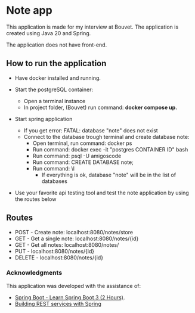 # Note app

This application is made for my interview at Bouvet.
The application is created using Java 20 and Spring.

The application does not have front-end.

## How to run the application
 - Have docker installed and running.
- Start the postgreSQL container: 
    - Open a terminal instance
    - In project folder, (Bouvet) run command: **docker compose up.**
    

- Start spring application
    - If you get error: FATAL: database "note" does not exist
    - Connect to the database trough terminal and create database note:
        - Open terminal, run command: docker ps
        - Run command: docker exec -it "postgres CONTAINER ID" bash
        - Run command: psql -U amigoscode 
        - Run command: CREATE DATABASE note;
        - Run command: \l
            - If everything is ok, database "note" will be in the list of databases 
- Use your favorite api testing tool and test the note application by using the routes below

## Routes
- POST - Create note: localhost:8080/notes/store
- GET - Get a single note: localhost:8080/notes/{id}
- GET - Get all notes: localhost:8080/notes/
- PUT - localhost:8080/notes/{id}
- DELETE - localhost:8080/notes/{id}


### Acknowledgments
This application was developed with the assistance of: 
- [Spring Boot - Learn Spring Boot 3 (2 Hours)](https://www.youtube.com/watch?v=-mwpoE0x0JQ).
- [Building REST services with Spring](https://spring.io/guides/tutorials/rest/)
